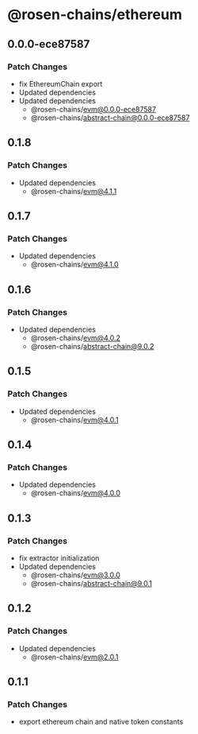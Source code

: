 # @rosen-chains/ethereum

## 0.0.0-ece87587

### Patch Changes

- fix EthereumChain export
- Updated dependencies
- Updated dependencies
  - @rosen-chains/evm@0.0.0-ece87587
  - @rosen-chains/abstract-chain@0.0.0-ece87587

## 0.1.8

### Patch Changes

- Updated dependencies
  - @rosen-chains/evm@4.1.1

## 0.1.7

### Patch Changes

- Updated dependencies
  - @rosen-chains/evm@4.1.0

## 0.1.6

### Patch Changes

- Updated dependencies
  - @rosen-chains/evm@4.0.2
  - @rosen-chains/abstract-chain@9.0.2

## 0.1.5

### Patch Changes

- Updated dependencies
  - @rosen-chains/evm@4.0.1

## 0.1.4

### Patch Changes

- Updated dependencies
  - @rosen-chains/evm@4.0.0

## 0.1.3

### Patch Changes

- fix extractor initialization
- Updated dependencies
  - @rosen-chains/evm@3.0.0
  - @rosen-chains/abstract-chain@9.0.1

## 0.1.2

### Patch Changes

- Updated dependencies
  - @rosen-chains/evm@2.0.1

## 0.1.1

### Patch Changes

- export ethereum chain and native token constants

